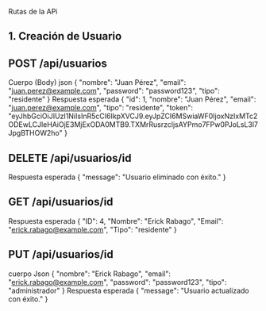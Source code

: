 Rutas de la APi
## 1. Creación de Usuario
## POST /api/usuarios
Cuerpo (Body) json
{
  "nombre": "Juan Pérez",
  "email": "juan.perez@example.com",
  "password": "password123",
  "tipo": "residente"
}
Respuesta esperada 
{
  "id": 1,
  "nombre": "Juan Pérez",
  "email": "juan.perez@example.com",
  "tipo": "residente",
  "token": "eyJhbGciOiJIUzI1NiIsInR5cCI6IkpXVCJ9.eyJpZCI6MSwiaWF0IjoxNzIxMTc2ODEwLCJleHAiOjE3MjExODA0MTB9.TXMrRusrzcljsAYPmo7FPw0PJoLsL3l7JpgBTHOW2ho"
}
## DELETE /api/usuarios/id
Respuesta esperada {
  "message": "Usuario eliminado con éxito."
}
## GET /api/usuarios/id
Respuesta esperada {
  "ID": 4,
  "Nombre": "Erick Rabago",
  "Email": "erick.rabago@example.com",
  "Tipo": "residente"
}
## PUT /api/usuarios/id
cuerpo Json
{
  "nombre": "Erick Rabago",
  "email": "erick.rabago@example.com",
  "password": "password123",
  "tipo": "administrador"
} 
Respuesta esperada {
  "message": "Usuario actualizado con éxito."
}